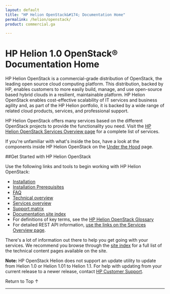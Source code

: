 ```yaml
---
layout: default
title: "HP Helion OpenStack&#174; Documentation Home"
permalink: /helion/openstack/
product: commercial.ga

---
```

<!--PUBLISHED-->


<script>

function PageRefresh {
onLoad="window.refresh"
}

PageRefresh();

</script>

# HP Helion 1.0 OpenStack&#174; Documentation Home

HP Helion OpenStack is a commercial-grade distribution of OpenStack, the leading open source cloud computing platform. This distribution, backed by HP, enables customers to more easily build, manage, and use open-source based hybrid clouds in a resilient, maintainable platform. HP Helion OpenStack enables cost-effective scalability of IT services and business agility and, as part of the HP Helion portfolio, it is backed by a wide range of related cloud products, services, and professional support.

HP Helion OpenStack offers many services based on the different OpenStack projects to provide the functionality you need. Visit the [HP Helion OpenStack Services Overview page](/helion/openstack/services/overview/) for a complete list of services. 

If you're unfamiliar with what's inside the box, have a look at the components inside HP Helion OpenStack on the [Under the Hood](http://docs.hpcloud.com/content/documentation/commercial/GA1/ServicesFlow/index.html) page.

##Get Started with HP Helion OpenStack 

Use the following links and tools to begin working with HP Helion OpenStack:

* [Installation](/helion/openstack/install/overview/)
* [Installation Prerequisites](/helion/openstack/install/prereqs/)
* [FAQ](/helion/openstack/faq/)
* [Technical overview](/helion/openstack/technical-overview/)
* [Services overview](/helion/openstack/services/overview/)
* [Support matrix](/helion/openstack/support-matrix/)
* [Documentation site index](/helion/openstack/siteindex/)
* For definitions of key terms, see the [HP Helion OpenStack Glossary](/helion/openstack/glossary/)
* For detailed REST API information, [use the links on the Services Overview page](/helion/openstack/services/overview/). 

There's a lot of information out there to help you get going with your services. We recommend you browse through the [site index](/helion/openstack/siteindex/) for a full list of the technical content pages available on the site.

**Note:** HP OpenStack Helion does not support an update utility to update from Helion 1.0 or Helion 1.01 to Helion 1.1. For help with updating from your current release to a newer release, contact [HP Customer Support](http://www.hpcloud.com/about/contact). 

<a href="#top" style="padding:14px 0px 14px 0px; text-decoration: none;"> Return to Top &#8593; </a>

----
